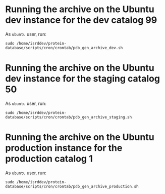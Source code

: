 # Running the archive on the Ubuntu dev instance for the dev catalog 99

As `ubuntu` user, run:

```
sudo /home/isrddev/protein-database/scripts/cron/crontab/pdb_gen_archive_dev.sh
```

# Running the archive on the Ubuntu dev instance for the staging catalog 50

As `ubuntu` user, run:

```
sudo /home/isrddev/protein-database/scripts/cron/crontab/pdb_gen_archive_staging.sh
```

# Running the archive on the Ubuntu production instance for the production catalog 1

As `ubuntu` user, run:

```
sudo /home/isrddev/protein-database/scripts/cron/crontab/pdb_gen_archive_production.sh
```

